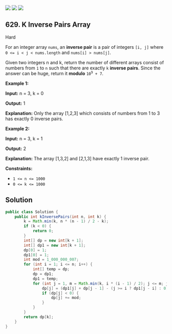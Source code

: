 [![](https://img.shields.io/github/stars/javadev/LeetCode-in-Java?label=Stars&style=flat-square)](https://github.com/javadev/LeetCode-in-Java)
[![](https://img.shields.io/github/forks/javadev/LeetCode-in-Java?label=Fork%20me%20on%20GitHub%20&style=flat-square)](https://github.com/javadev/LeetCode-in-Java/fork)
[![](https://img.shields.io/badge/-LeetCode%20in%20Kotlin-blue?style=flat-square)](https://github.com/javadev/LeetCode-in-Kotlin)

## 629\. K Inverse Pairs Array

Hard

For an integer array `nums`, an **inverse pair** is a pair of integers `[i, j]` where `0 <= i < j < nums.length` and `nums[i] > nums[j]`.

Given two integers n and k, return the number of different arrays consist of numbers from `1` to `n` such that there are exactly `k` **inverse pairs**. Since the answer can be huge, return it **modulo** <code>10<sup>9</sup> + 7</code>.

**Example 1:**

**Input:** n = 3, k = 0

**Output:** 1

**Explanation:** Only the array [1,2,3] which consists of numbers from 1 to 3 has exactly 0 inverse pairs.

**Example 2:**

**Input:** n = 3, k = 1

**Output:** 2

**Explanation:** The array [1,3,2] and [2,1,3] have exactly 1 inverse pair.

**Constraints:**

*   `1 <= n <= 1000`
*   `0 <= k <= 1000`

## Solution

```java
public class Solution {
    public int kInversePairs(int n, int k) {
        k = Math.min(k, n * (n - 1) / 2 - k);
        if (k < 0) {
            return 0;
        }
        int[] dp = new int[k + 1];
        int[] dp1 = new int[k + 1];
        dp[0] = 1;
        dp1[0] = 1;
        int mod = 1_000_000_007;
        for (int i = 1; i <= n; i++) {
            int[] temp = dp;
            dp = dp1;
            dp1 = temp;
            for (int j = 1, m = Math.min(k, i * (i - 1) / 2); j <= m; j++) {
                dp[j] = (dp1[j] + dp[j - 1] - (j >= i ? dp1[j - i] : 0)) % mod;
                if (dp[j] < 0) {
                    dp[j] += mod;
                }
            }
        }
        return dp[k];
    }
}
```